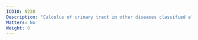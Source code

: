 ```yaml
---
ICD10: N228
Description: "Calculus of urinary tract in other diseases classified elsewhere"
Matters: No
Weight: 0
---
```


